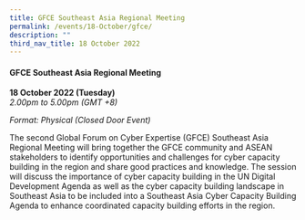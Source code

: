 ```yaml
---
title: GFCE Southeast Asia Regional Meeting
permalink: /events/18-October/gfce/
description: ""
third_nav_title: 18 October 2022
---
```


#### **GFCE Southeast Asia Regional Meeting**

**18 October 2022 (Tuesday)**  
*2.00pm to 5.00pm (GMT +8)*

*Format: Physical (Closed Door Event)*

The second Global Forum on Cyber Expertise (GFCE) Southeast Asia Regional Meeting will bring together the GFCE community and ASEAN stakeholders to identify opportunities and challenges for cyber capacity building in the region and share good practices and knowledge. The session will discuss the importance of cyber capacity building in the UN Digital Development Agenda as well as the cyber capacity building landscape in Southeast Asia to be included into a Southeast Asia Cyber Capacity Building Agenda to enhance coordinated capacity building efforts in the region.